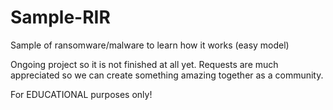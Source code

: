 # Sample-RIR
Sample of ransomware/malware to learn how it works (easy model)

Ongoing project so it is not finished at all yet. 
Requests are much appreciated so we can create something amazing together as a community.

For EDUCATIONAL purposes only!

